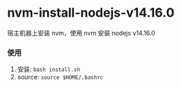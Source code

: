 # nvm-install-nodejs-v14.16.0
宿主机器上安装 nvm，使用 nvm 安装 nodejs v14.16.0

### 使用
1. 安装: `bash install.sh`
2. source: `source $HOME/.bashrc`